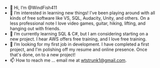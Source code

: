 - 👋 Hi, I’m @WindFish411
- 👀 I’m interested in learning new things! I've been playing around with all kinds of free software like VS, SQL, Audacity, Unity, and others. On a less professional note I love video games, guitar, hiking, lifting, and hanging out with friends. 
- 🌱 I’m currently learning SQL & C#, but I am considering starting on a new project. I hear AWS offers free training, and I love free training. 
- 💞️ I’m looking for my first job in development. I have completed a first project, and I'm polishing off my resume and online presence. Once that's done, on to a new project!
- 📫 How to reach me ... email me at wtstrunk1@gmail.com. 

<!---
WindFish411/WindFish411 is a ✨ special ✨ repository because its `README.md` (this file) appears on your GitHub profile.
You can click the Preview link to take a look at your changes.
--->


